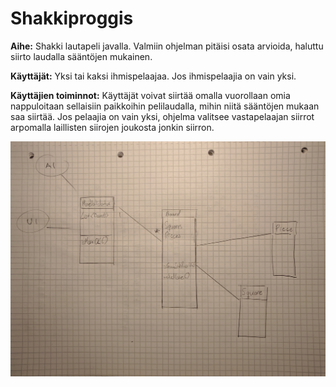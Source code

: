 # Shakkiproggis

**Aihe:** Shakki lautapeli javalla. Valmiin ohjelman pitäisi osata arvioida, haluttu siirto laudalla sääntöjen mukainen.


**Käyttäjät:** Yksi tai kaksi ihmispelaajaa. Jos ihmispelaajia on vain yksi. 

**Käyttäjien toiminnot:** Käyttäjät voivat siirtää omalla vuorollaan omia nappuloitaan sellaisiin paikkoihin pelilaudalla, mihin niitä sääntöjen mukaan saa siirtää. Jos pelaajia on vain yksi, ohjelma valitsee vastapelaajan siirrot arpomalla laillisten siirojen joukosta jonkin siirron.


![Alt text](./luokkakaavio.jpg "luokkakaavio")
